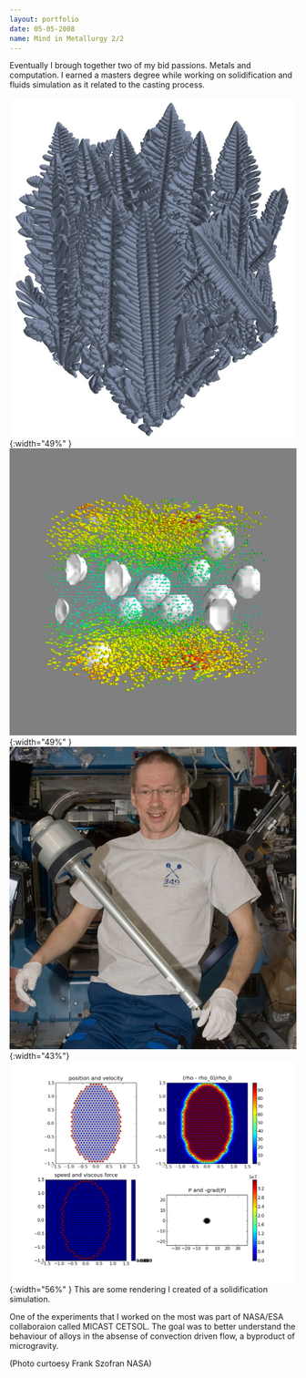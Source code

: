 ```yaml
---
layout: portfolio
date: 05-05-2008
name: Mind in Metallurgy 2/2
---
```


Eventually I brough together two of my bid passions.  Metals and computation.
I earned a masters degree while working on solidification and fluids simulation
as it related to the casting process.  

![alt text](/images/metal_dendrite.jpg "Isosurface of simulation"){:width="49%" }
![alt text](/images/metal_flow.png "A 3D flow feild visualization"){:width="49%" }
![alt text](/images/metals_nasa.jpg "Frank running our experiment"){:width="43%"}
![alt text](/images/metal_flow_1.png "Isosurface of simulation"){:width="56%" }
This are some rendering I created of a solidification simulation.

One of the experiments that I worked on the most was part of NASA/ESA collaboraion
called MICAST CETSOL.  The goal was to better understand the behaviour of alloys
in the absense of convection driven flow, a byproduct of microgravity.  

(Photo curtoesy Frank Szofran NASA)
